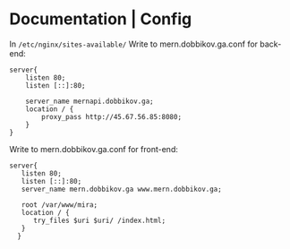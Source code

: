 # Documentation | Config

In `/etc/nginx/sites-available/`
Write to mern.dobbikov.ga.conf for back-end:
```
server{
    listen 80;
    listen [::]:80;

    server_name mernapi.dobbikov.ga;
    location / {
        proxy_pass http://45.67.56.85:8080;
    }
}
```

Write to mern.dobbikov.ga.conf for front-end:
```
server{
   listen 80;
   listen [::]:80;
   server_name mern.dobbikov.ga www.mern.dobbikov.ga;

   root /var/www/mira;
   location / {
      try_files $uri $uri/ /index.html;
   }
  }
```
